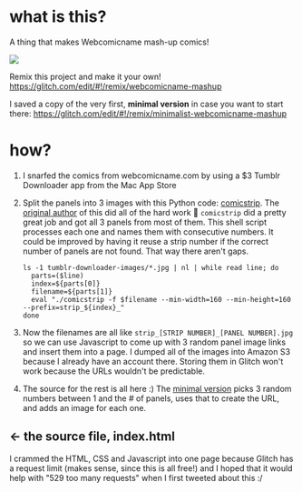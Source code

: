 # what is this?

A thing that makes Webcomicname mash-up comics!

<a href="https://twitter.com/dorrismccomics/status/956575861523787783"><img src="https://cdn.glitch.com/13424d29-dc63-462f-8bdb-213dd069d44b%2FScreen%20Shot%202018-01-25%20at%204.47.23%20PM.png?1516916854332" /></a>


Remix this project and make it your own! 
<a href="https://glitch.com/edit/#!/remix/webcomicname-mashup">https://glitch.com/edit/#!/remix/webcomicname-mashup</a>

I saved a copy of the very first, <strong>minimal version</strong> in case you want to start there: 
<a href="https://glitch.com/edit/#!/remix/minimalist-webcomicname-mashup">https://glitch.com/edit/#!/remix/minimalist-webcomicname-mashup</a>



# how?

1. I snarfed the comics from webcomicname.com by using a $3 Tumblr Downloader app from the Mac App Store
2. Split the panels into 3 images with this Python code: <a href="http://bazaar.launchpad.net/~kpublicmail/comicstrip/devel/view/head:/comicstrip">comicstrip</a>.  The <a href="https://code.launchpad.net/~kpublicmail">original author</a> of this did all of the hard work 👏 `comicstrip` did a pretty great job and got all 3 panels from most of them. This shell script processes each one and names them with consecutive numbers. It could be improved by having it reuse a strip number if the correct number of panels are not found. That way there aren't gaps.

    ```
    ls -1 tumblr-downloader-images/*.jpg | nl | while read line; do
      parts=($line)
      index=${parts[0]}
      filename=${parts[1]}
      eval "./comicstrip -f $filename --min-width=160 --min-height=160 --prefix=strip_${index}_"
    done
    ```
  
3. Now the filenames are all like `strip_[STRIP NUMBER]_[PANEL NUMBER].jpg` so  we can use Javascript to come up with 3 random panel image links and insert them into a page.   I dumped all of the images into Amazon S3 because I already have an account there. Storing them in Glitch won't work because the URLs wouldn't be predictable.

4. The source for the rest is all here :) The <a href="https://glitch.com/edit/#!/remix/minimalist-webcomicname-mashup">minimal version</a> picks 3 random numbers between 1 and the # of panels, uses that to create the URL, and adds an image for each one.


## ← the source file, index.html

I crammed the HTML, CSS and Javascript into one page because Glitch has a request limit (makes sense, since this is all free!) and I hoped that it would help with "529 too many requests" when I first tweeted about this :/

